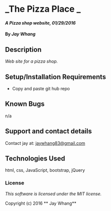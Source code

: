 # _The Pizza Place _

#### _A Pizza shop website, 01/29/2016_

#### By _**Jay Whang**_

## Description

_Web site for a pizza shop._

## Setup/Installation Requirements

* Copy and paste git hub repo

## Known Bugs

n/a

## Support and contact details

Contact jay at: jaywhang83@gmail.com

## Technologies Used

html, css, JavaScript, bootstrap, jQuery

### License

*This software is licensed under the MIT license.*

Copyright (c) 2016 ** Jay Whang**
